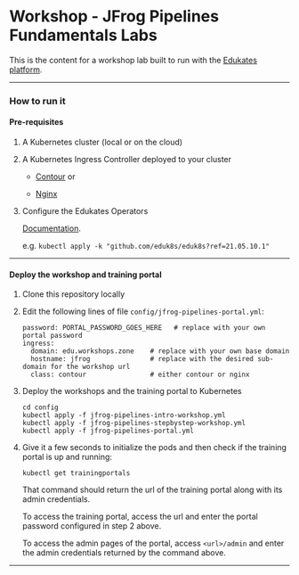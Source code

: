 Workshop - JFrog Pipelines Fundamentals Labs
=============================

This is the content for a workshop lab built to run with the [Edukates platform](https://docs.edukates.io/).

---

### How to run it

#### Pre-requisites

1. A Kubernetes cluster (local or on the cloud)

2. A Kubernetes Ingress Controller deployed to your cluster 

   - [Contour](https://projectcontour.io/getting-started/) or 

   - [Nginx](https://kubernetes.github.io/ingress-nginx/deploy)

3. Configure the Edukates Operators 
   
   [Documentation](https://docs.edukates.io/en/latest/getting-started/installing-operator.html).

   e.g. `kubectl apply -k "github.com/eduk8s/eduk8s?ref=21.05.10.1"`

---

#### Deploy the workshop and training portal

1. Clone this repository locally 

2. Edit the following lines of file `config/jfrog-pipelines-portal.yml`:

    ```
    password: PORTAL_PASSWORD_GOES_HERE   # replace with your own portal password
    ingress:
      domain: edu.workshops.zone    # replace with your own base domain
      hostname: jfrog               # replace with the desired sub-domain for the workshop url
      class: contour                # either contour or nginx 
    ```

3. Deploy the workshops and the training portal to Kubernetes 

    ```
    cd config 
    kubectl apply -f jfrog-pipelines-intro-workshop.yml
    kubectl apply -f jfrog-pipelines-stepbystep-workshop.yml
    kubectl apply -f jfrog-pipelines-portal.yml 
    ```

4. Give it a few seconds to initialize the pods and then check if the training portal is up and running:

    `kubectl get trainingportals`

    That command should return the url of the training portal along with its admin credentials. 

    To access the training portal, access the url and enter the portal password configured in step 2 above.

    To access the admin pages of the portal, access `<url>/admin` and enter the admin credentials returned by the command above.

---


